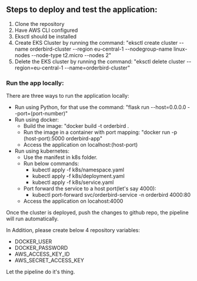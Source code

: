 <h2>Steps to deploy and test the application: </h2>

1. Clone the repository
2. Have AWS CLI configured
3. Eksctl should be installed 
4. Create EKS Cluster by running the command: "eksctl create cluster --name orderbird-cluster --region eu-central-1 --nodegroup-name linux-nodes --node-type t2.micro --nodes 2"
5. Delete the EKS cluster by running the command: "eksctl delete cluster --region=eu-central-1 --name=orderbird-cluster"

<h3>Run the app locally:</h3>

There are three ways to run the application locally:
- Run using Python, for that use the command: "flask run --host=0.0.0.0 --port=(port-number)"
- Run using docker:
    - Build the image: "docker build -t orderbird .
    - Run the image in a container with port mapping: "docker run -p (host-port):5000 orderbird-app" 
    - Access the application on localhost:(host-port)
- Run using kubernetes:
    - Use the manifest in k8s folder.
    - Run below commands:
        - kubectl apply -f k8s/namespace.yaml
        - kubectl apply -f k8s/deployment.yaml
        - kubectl apply -f k8s/service.yaml
    - Port forward the service to a host port(let's say 4000): 
        - kubectl port-forward svc/orderbird-service -n orderbird 4000:80
    - Access the application on locahost:4000


Once the cluster is deployed, push the changes to github repo, the pipeline will run automatically.

In Addition, please create below 4 repository variables:
- DOCKER_USER
- DOCKER_PASSWORD
- AWS_ACCESS_KEY_ID
- AWS_SECRET_ACCESS_KEY

Let the pipeline do it's thing.